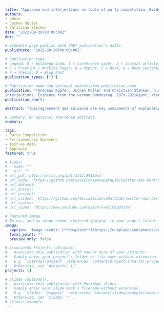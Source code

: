 ```yaml
---
title: "Applause and interjections as tools of party competition: Evidence from 70 years of debates in the German Bundestag (Revise & Resubmit)"
authors:
- admin
- Jochen Müller
- Christian Stecker
date: "2022-09-30T00:00:00Z"
doi: ""

# Schedule page publish date (NOT publication's date).
publishDate: "2022-09-30T00:00:00Z"

# Publication type.
# Legend: 0 = Uncategorized; 1 = Conference paper; 2 = Journal article;
# 3 = Preprint / Working Paper; 4 = Report; 5 = Book; 6 = Book section;
# 7 = Thesis; 8 = Blog Post
publication_types: ["3"]

# Publication name and optional abbreviated publication name.
publication: "*Andreas Küpfer, Jochen Müller and Christian Stecker, n.d. &quot;Exploring (dis)agreement and salience with applause and
interjections. Evidence from the German Bundestag, 1979-2021&quot; <i>Manuscript in preparation</i>.*"
publication_short: 

abstract: "(Dis)agreement and salience are key components of explanations in political science. Several approaches such as expert surveys and quantitative text analysis provide useful measures of these concepts. We show that further measures can be gained from an often overlooked part of debates: non-verbal (e.g. applause, laughter) or verbal (short statements) acts of members of parliament. The frequency, intensity and directions of these acts paint a fine-grained picture of salience, conflict and polarization of political issues and cycles in coalition mood, inter-party relations and elections. ‘In our proof of concept’, we explore this potential of using a novel corpus of all debates of the German Bundestag between 1949 and 2021."

# Summary. An optional shortened abstract.
summary: 

tags:
- Party Competition
- Parliamentary Speeches
- text-as-data
- Applause
featured: true

# links:
# - name: ""
#   url: ""
# url_pdf: http://arxiv.org/pdf/1512.04133v1
# url_code: 'https://github.com/SocialScienceDataLab/twitter-api-bert-method/tree/main/code'
# url_dataset: ''
# url_poster: ''
# url_project: ''
# url_slides: 'https://github.com/SocialScienceDataLab/twitter-api-bert-method/blob/main/slides-twitter-api-bert-method.pdf'
# url_source: ''
# url_video: 'https://www.youtube.com/watch?v=Gzl0lpQ7S7w'

# Featured image
# To use, add an image named `featured.jpg/png` to your page's folder. 
image:
  caption: 'Image credit: [**Unsplash**](https://unsplash.com/photos/jdD8gXaTZsc)'
  focal_point: ""
  preview_only: false

# Associated Projects (optional).
#   Associate this publication with one or more of your projects.
#   Simply enter your project's folder or file name without extension.
#   E.g. `internal-project` references `content/project/internal-project/index.md`.
#   Otherwise, set `projects: []`.
projects: []

# Slides (optional).
#   Associate this publication with Markdown slides.
#   Simply enter your slide deck's filename without extension.
#   E.g. `slides: "example"` references `content/slides/example/index.md`.
#   Otherwise, set `slides: ""`.
# slides: example
---
```

